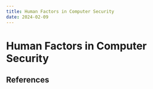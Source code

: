 ```yaml
---
title: Human Factors in Computer Security
date: 2024-02-09
---
```


# Human Factors in Computer Security

## References
